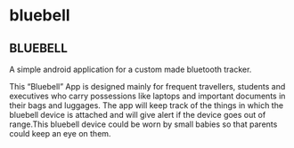 # bluebell

BLUEBELL
--------

A simple android application for a custom made bluetooth tracker.

This “Bluebell” App is designed mainly for frequent travellers, students 
and executives who carry possessions like laptops and important documents in 
their bags and luggages. The app will keep track of the things in which the 
bluebell device is attached and will give alert if the device goes out of range.This 
bluebell device could be worn by small babies so that parents could keep an eye 
on them.  
